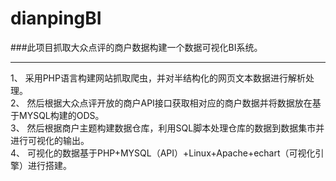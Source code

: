 # dianpingBI
###此项目抓取大众点评的商户数据构建一个数据可视化BI系统。  
*******
1、 采用PHP语言构建网站抓取爬虫，并对半结构化的网页文本数据进行解析处理。  
2、 然后根据大众点评开放的商户API接口获取相对应的商户数据并将数据放在基于MYSQL构建的ODS。  
3、 然后根据商户主题构建数据仓库，利用SQL脚本处理仓库的数据到数据集市并进行可视化的输出。  
4、 可视化的数据基于PHP+MYSQL（API）+Linux+Apache+echart（可视化引擎）进行搭建。
